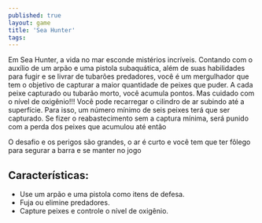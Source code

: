 ```yaml
---
published: true
layout: game
title: 'Sea Hunter'
tags: 
---
```

Em Sea Hunter, a vida no mar esconde mistérios incríveis. Contando com o auxílio de um arpão e uma pistola subaquática, além de suas habilidades para fugir e se livrar de tubarões predadores, você é um mergulhador que tem o objetivo de capturar a maior quantidade de peixes que puder. A cada peixe capturado ou tubarão morto, você acumula pontos. Mas cuidado com o nível de oxigênio!!! Você pode recarregar o cilindro de ar subindo até a superfície. Para isso, um número mínimo de seis peixes terá que ser capturado. Se fizer o reabastecimento sem a captura mínima, será punido com a perda dos peixes que acumulou até então







O desafio e os perigos são grandes, o ar é curto e você tem que ter fôlego para segurar a barra e se manter no jogo
## Características:
<ul>
	<li>Use um arpão e uma pistola como itens de defesa.</li>
	<li>Fuja ou elimine predadores.</li>
	<li>Capture peixes e controle o nível de oxigênio.</li>
</ul>




